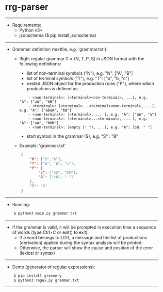 # rrg-parser

-------------------------------

- Requirements:
	+ Python v3+
	+ jsonschema ($ pip install jsonschema)

-------------------------------

- Grammar definition (textfile, e.g. 'grammar.txt'):
	+ Right regular grammar G = (N, T, P, S) in JSON format with the following definitions:
		- list of non-terminal symbols ("N"), e.g. "N": ["A", "B"]
		- list of terminal symbols ("T"), e.g. "T": ["a", "b, "c"]
		- nested JSON object for the production rules ("P"), where which productions is defined as:
		
		```
			- <non-terminal>: [<terminal><non-terminal>, ...], e.g. "A": ["aA", "bB"]
			- <terminal>: [<terminal>...<terminal><non-terminal>, ...], e.g. "A": ["abaA", "bB"]
			- <non-terminal>: [<terminal>, ... ], e.g. "A": ["aA", "a"]
			- <non-terminal>: [<terminal>...<terminal>, ... ], e.g. "A": ["aA", "bbb"]
			- <non-terminal>: [empty (" "), ...], e.g. "A": [bB, " "]
		```
		- start symbol in the grammar (S), e.g. "S" : "B"
		
	+ Example: 'grammar.txt'
	
	```json
		{
			"N": ["S","A"],
			"T": ["a", "b", "c"],
			"P": {
				"S": ["aS", "bA"],
				"A": ["cA", " "]
			},
			"S": "S"
		}
	```
-------------------------------

- Running:

```bash
	$ python3 main.py grammar.txt
```
-------------------------------

- If the grammar is valid, it will be prompted in execution time a sequence of words (type Ctrl+C or exit() to exit)
	+ If a word belongs to L(G), a message and the list of productions (derivation) applied during the syntax analysis will be printed;
	+ Otherwise, the parser will show the cause and position of the error (lexical or syntax) 

-------------------------------

- Demo (generator of regular expressions):
```bash
	$ pip install greenery
	$ python3 regex.py grammar.txt
```
-------------------------------
